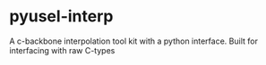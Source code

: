 # pyusel-interp
A c-backbone interpolation tool kit with a python interface. Built for interfacing with raw C-types
